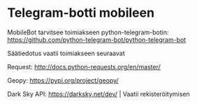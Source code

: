 # Telegram-botti mobileen

MobileBot tarvitsee toimiakseen python-telegram-botin:
https://github.com/python-telegram-bot/python-telegram-bot



Säätiedotus vaatii toimiakseen seuraavat

Request: http://docs.python-requests.org/en/master/

Geopy: https://pypi.org/project/geopy/

Dark Sky API: https://darksky.net/dev/ | Vaatii rekisteröitymisen